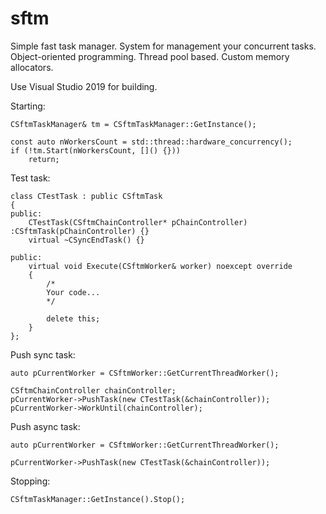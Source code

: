 # sftm
Simple fast task manager. 
System for management your concurrent tasks. Object-oriented programming. Thread pool based. Custom memory allocators.

Use Visual Studio 2019 for building.

Starting:
```
CSftmTaskManager& tm = CSftmTaskManager::GetInstance();

const auto nWorkersCount = std::thread::hardware_concurrency();
if (!tm.Start(nWorkersCount, []() {}))
    return;
```
Test task:
```
class CTestTask : public CSftmTask
{
public:
    CTestTask(CSftmChainController* pChainController) :CSftmTask(pChainController) {}
    virtual ~CSyncEndTask() {}

public:
    virtual void Execute(CSftmWorker& worker) noexcept override
    {
        /*
        Your code...
        */
        
        delete this;
    }
};
```
Push sync task:
```
auto pCurrentWorker = CSftmWorker::GetCurrentThreadWorker();

CSftmChainController chainController;
pCurrentWorker->PushTask(new CTestTask(&chainController));
pCurrentWorker->WorkUntil(chainController);
```
Push async task:
```
auto pCurrentWorker = CSftmWorker::GetCurrentThreadWorker();

pCurrentWorker->PushTask(new CTestTask(&chainController));
```
Stopping:
```
CSftmTaskManager::GetInstance().Stop();
```
